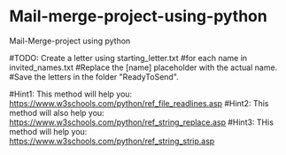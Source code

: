 # Mail-merge-project-using-python
Mail-Merge-project using python


#TODO: Create a letter using starting_letter.txt 
#for each name in invited_names.txt
#Replace the [name] placeholder with the actual name.
#Save the letters in the folder "ReadyToSend".
    
#Hint1: This method will help you: https://www.w3schools.com/python/ref_file_readlines.asp
    #Hint2: This method will also help you: https://www.w3schools.com/python/ref_string_replace.asp
        #Hint3: THis method will help you: https://www.w3schools.com/python/ref_string_strip.asp
